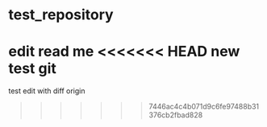 # test_repository
edit read me
<<<<<<< HEAD
new test git
=======
test edit with diff origin
>>>>>>> 7446ac4c4b071d9c6fe97488b31376cb2fbad828
